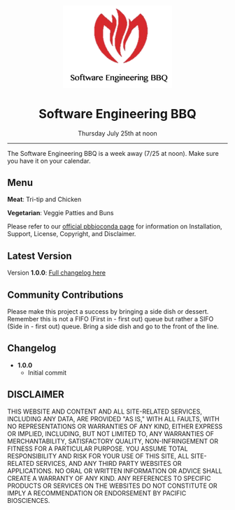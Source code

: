 <p align="center">
  <img src="img/bbq.png" alt="Software Engineering BBQ logo" width="250px"/>
</p>
<h1 align="center">Software Engineering BBQ</h1>
<p align="center">Thursday July 25th at noon</p>

***

The Software Engineering BBQ is a week away (7/25 at noon).  Make sure you have it on your calendar.

## Menu
**Meat**: Tri-tip and Chicken

**Vegetarian**: Veggie Patties and Buns

Please refer to our [official pbbioconda page](https://github.com/PacificBiosciences/pbbioconda)
for information on Installation, Support, License, Copyright, and Disclaimer.

## Latest Version
Version **1.0.0**: [Full changelog here](#changelog)

## Community Contributions
Please make this project a success by bringing a side dish or dessert.  Remember this is not a FIFO (First in - first out) queue but rather a SIFO (Side in - first out) queue.  Bring a side dish and go to the front of the line.

## Changelog

 * **1.0.0**
   * Initial commit
 

## DISCLAIMER
THIS WEBSITE AND CONTENT AND ALL SITE-RELATED SERVICES, INCLUDING ANY DATA, ARE PROVIDED "AS IS," WITH ALL FAULTS, WITH NO REPRESENTATIONS OR WARRANTIES OF ANY KIND, EITHER EXPRESS OR IMPLIED, INCLUDING, BUT NOT LIMITED TO, ANY WARRANTIES OF MERCHANTABILITY, SATISFACTORY QUALITY, NON-INFRINGEMENT OR FITNESS FOR A PARTICULAR PURPOSE. YOU ASSUME TOTAL RESPONSIBILITY AND RISK FOR YOUR USE OF THIS SITE, ALL SITE-RELATED SERVICES, AND ANY THIRD PARTY WEBSITES OR APPLICATIONS. NO ORAL OR WRITTEN INFORMATION OR ADVICE SHALL CREATE A WARRANTY OF ANY KIND. ANY REFERENCES TO SPECIFIC PRODUCTS OR SERVICES ON THE WEBSITES DO NOT CONSTITUTE OR IMPLY A RECOMMENDATION OR ENDORSEMENT BY PACIFIC BIOSCIENCES.<p align="center">